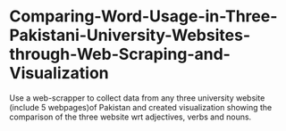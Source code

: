 # Comparing-Word-Usage-in-Three-Pakistani-University-Websites-through-Web-Scraping-and-Visualization
Use a web-scrapper to collect data from any three university website (include  5 webpages)of Pakistan and created visualization showing the comparison of the three website wrt adjectives, verbs and nouns.
